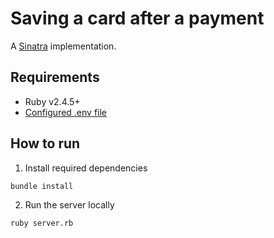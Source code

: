 # Saving a card after a payment

A [Sinatra](http://sinatrarb.com/) implementation.

## Requirements
* Ruby v2.4.5+
* [Configured .env file](../README.md)

## How to run

1. Install required dependencies
```
bundle install
```

2. Run the server locally
```
ruby server.rb
```